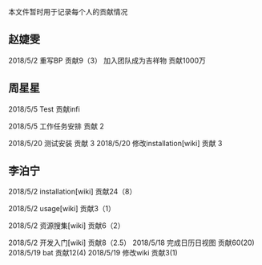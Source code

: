 本文件暂时用于记录每个人的贡献情况

## 赵婕雯

2018/5/2 重写BP 贡献9（3）
加入团队成为吉祥物 贡献1000万
## 周星星
2018/5/5 Test 贡献infi

2018/5/5 工作任务安排 贡献 2

2018/5/20 测试安装 贡献 3
2018/5/20 修改installation[wiki] 贡献 3


## 李泊宁

2018/5/2 installation[wiki] 贡献24（8）

2018/5/2 usage[wiki] 贡献3（1）

2018/5/2 资源搜集[wiki] 贡献6（2）

2018/5/2 开发入门[wiki] 贡献8（2.5）
2018/5/18 完成日历日视图 贡献60(20)
2018/5/19 bat 贡献12(4)
2018/5/19 修改wiki 贡献3(1)
